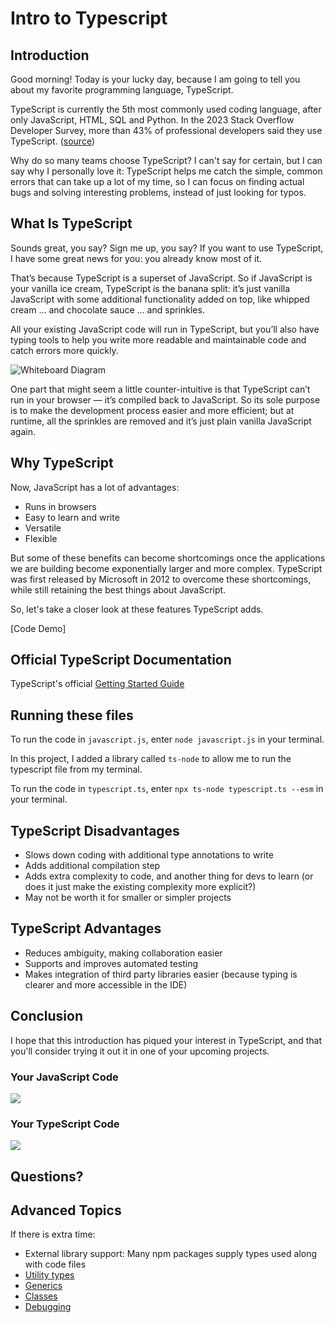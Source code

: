 # Intro to Typescript

## Introduction

Good morning! Today is your lucky day, because I am going to tell you about my favorite programming language, TypeScript.

TypeScript is currently the 5th most commonly used coding language, after only JavaScript, HTML, SQL and Python. In the 2023 Stack Overflow Developer Survey, more than 43% of professional developers said they use TypeScript. ([source](https://survey.stackoverflow.co/2023/#section-most-popular-technologies-programming-scripting-and-markup-languages))

Why do so many teams choose TypeScript? I can't say for certain, but I can say why I personally love it:
TypeScript helps me catch the simple, common errors that can take up a lot of my time, so I can focus on finding actual bugs and solving interesting problems, instead of just looking for typos.

## What Is TypeScript

Sounds great, you say? Sign me up, you say? If you want to use TypeScript, I have some great news for you: you already know most of it.

That’s because TypeScript is a superset of JavaScript. So if JavaScript is your vanilla ice cream, TypeScript is the banana split: it’s just vanilla JavaScript with some additional functionality 
added on top, like whipped cream ... and chocolate sauce ... and sprinkles. 

All your existing JavaScript code will run in TypeScript, but you’ll also have typing tools to help you write more readable and maintainable code and catch errors more quickly.

![Whiteboard Diagram](https://4.bp.blogspot.com/-pYn2LAUvMNQ/WtWXBIT2IRI/AAAAAAAACK8/n9pH7ikTpo4xqIl8odqkJ7kfnbfpcsbxACLcBGAs/s1600/typescript.png)

One part that might seem a little counter-intuitive is that TypeScript can’t run in your browser — it’s compiled back to JavaScript. So its sole purpose is to make the development process easier and more efficient; but at runtime, all the sprinkles are removed and it’s just plain vanilla JavaScript again.


## Why TypeScript

Now, JavaScript has a lot of advantages:

* Runs in browsers
* Easy to learn and write
* Versatile
* Flexible

But some of these benefits can become shortcomings once the applications we are building become exponentially larger and more complex. TypeScript was first released by Microsoft in 2012 to 
overcome these shortcomings, while still retaining the best things about JavaScript.

So, let's take a closer look at these features TypeScript adds.

[Code Demo]


## Official TypeScript Documentation

TypeScript's official [Getting Started Guide](https://www.typescriptlang.org/docs/handbook/typescript-tooling-in-5-minutes.html)


## Running these files

To run the code in `javascript.js`, enter `node javascript.js` in your terminal.

In this project, I added a library called `ts-node` to allow me to run the typescript file from my terminal.

To run the code in `typescript.ts`, enter `npx ts-node typescript.ts --esm` in your terminal.


## TypeScript Disadvantages

* Slows down coding with additional type annotations to write
* Adds additional compilation step
* Adds extra complexity to code, and another thing for devs to learn
  (or does it just make the existing complexity more explicit?)
* May not be worth it for smaller or simpler projects


## TypeScript Advantages

* Reduces ambiguity, making collaboration easier
* Supports and improves automated testing
* Makes integration of third party libraries easier (because typing is clearer and more accessible in the IDE)


## Conclusion

I hope that this introduction has piqued your interest in TypeScript, and that you'll consider trying it out it in one of your upcoming projects. 

### Your JavaScript Code

![](https://i.giphy.com/media/XbmdBop1Fn6J3dT6U6/giphy.webp)


### Your TypeScript Code

![](https://i.giphy.com/media/XE1YGqnvzMV769JTdI/giphy.webp)


## Questions?


## Advanced Topics

If there is extra time:

- External library support: Many npm packages supply types used along with code files
- [Utility types](https://www.typescriptlang.org/docs/handbook/utility-types.html)
- [Generics](https://www.typescriptlang.org/docs/handbook/2/generics.html)
- [Classes](https://www.typescriptlang.org/docs/handbook/2/classes.html)
- [Debugging](https://code.visualstudio.com/docs/typescript/typescript-debugging)
